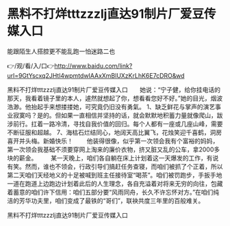 # 黑料不打烊tttzzzlj直达91制片厂爱豆传媒入口
能跟陌生人搭腔更不能乱跑一怕迷路二也

👉/观/看/入/口👉http://www.baidu.com/link?url=9GtYscxq2JHtl4wpmtdwIAAxXmBlUXzKrLhK6E7cDRO&wd

黑料不打烊tttzzzlj直达91制片厂爱豆传媒入口　　她说：“宁子健，给你挂电话的那天，我看着镜子里的本人，遽然就想起了你，想看看您好不好。”她的目光，烟波浩渺。他抬起手来想搂搂她，可究竟仍旧没有勇氣。
	1、缺乏鲜花与掌声的演艺事业寂寞吗？是的。但如果一直相信并坚持的话，就会默默地积蓄力量就像爬山，跋涉前行。扛着一路冷清，寻找自我价值的回归。每个人都有一座或几座山峰，需要不断征服和超越。
	7、海枯石烂结同心，地阔天高比翼飞，花烛笑迎千喜鹤，洞房喜开并头梅。新婚快乐！
　　他装得很像，似乎第一次领会我有个富裕的妈妈，第一次领会我基础不须要穿网上淘来的廉价衣物，挤又脏又乱的公车，拿2000多块的薪金。
　　某一天晚上，咱们各自躺在床上计划着这一天爆发的工作，有说有笑。然而，谁也不领会，行政引导们搞赶任务查寝，而咱们被抓了个正着，所以第二天咱们天经地义的十足被喊到班主任接待室“喝茶”。咱们被罚跑步，手扳手地一道在跑道上边跑边计划着此后的人生理念，各自充溢着对将来无穷的向往，包藏着蓄意的咱们许下信用：咱们五部分要“风雨同舟，长久不许忘怀对方。”在咱们纯洁的芳华功夫里，咱们变成了最铁的“哥们”，联袂共度三年里的百般难关。

黑料不打烊tttzzzlj直达91制片厂爱豆传媒入口
